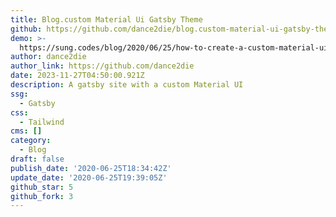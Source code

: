 ```yaml
---
title: Blog.custom Material Ui Gatsby Theme
github: https://github.com/dance2die/blog.custom-material-ui-gatsby-theme
demo: >-
  https://sung.codes/blog/2020/06/25/how-to-create-a-custom-material-ui-theme-for-gatsby/
author: dance2die
author_link: https://github.com/dance2die
date: 2023-11-27T04:50:00.921Z
description: A gatsby site with a custom Material UI
ssg:
  - Gatsby
css:
  - Tailwind
cms: []
category:
  - Blog
draft: false
publish_date: '2020-06-25T18:34:42Z'
update_date: '2020-06-25T19:39:05Z'
github_star: 5
github_fork: 3
---
```

